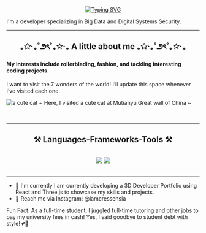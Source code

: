 <div align="center" >
<a  href="https://git.io/typing-svg"><img src="https://readme-typing-svg.demolab.com?font=Fira+Code&size=26&duration=4000&pause=1000&color=E967F7&width=435&lines=Hi+there+%F0%9F%91%8B%2C+I'm+Cressensia" alt="Typing SVG" /></a>
</div>

I'm a developer specializing in Big Data and Digital Systems Security.

------------------------------
<h2 align="center" > ₊✩‧₊˚౨ৎ˚₊✩‧₊  A little about me ₊✩‧₊˚౨ৎ˚₊✩‧₊ </h2>

#### My interests include rollerblading, fashion, and tackling interesting coding projects.

I want to visit the 7 wonders of the world! I’ll update this space whenever I’ve visited each one.

![a cute cat](mutianyu_cat.png)
~ Here, I visited a cute cat at Mutianyu Great wall of China ~

<br/>
<hr/>

<h2 align="center">⚒️ Languages-Frameworks-Tools ⚒️</h2>
<br/>
<div align="center">
    <img src="https://skillicons.dev/icons?i=react,mui,html,css,figma,django,r,java,aws,cpp,docker,cloudfare" />
    <img src="https://skillicons.dev/icons?i=nodejs,python,javascript,typescript,mongodb,nextjs,mysql,flask,git" /><br>
</div>

<br/>
<hr/>

- 🥳 I'm currently I am currently developing a 3D Developer Portfolio using React and Three.js to showcase my skills and projects.
- 📩 Reach me via Instagram: @iamcressensia


Fun Fact: As a full-time student, I juggled full-time tutoring and other jobs to pay my university fees in cash! Yes, I said goodbye to student debt with style! 💕💫

